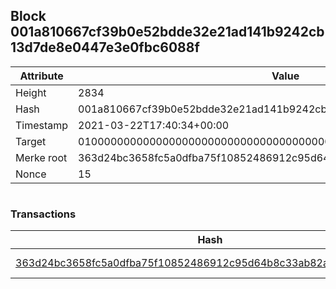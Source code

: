 ## Block 001a810667cf39b0e52bdde32e21ad141b9242cb13d7de8e0447e3e0fbc6088f

Attribute | Value
--- | ---
Height | 2834
Hash | 001a810667cf39b0e52bdde32e21ad141b9242cb13d7de8e0447e3e0fbc6088f
Timestamp | 2021-03-22T17:40:34+00:00
Target | 0100000000000000000000000000000000000000000000000000000000000000
Merke root | 363d24bc3658fc5a0dfba75f10852486912c95d64b8c33ab82ac9fd8e2aace68
Nonce | 15

```

```

### Transactions

Hash | Amount
--- | ---
[363d24bc3658fc5a0dfba75f10852486912c95d64b8c33ab82ac9fd8e2aace68](363d24bc3658fc5a0dfba75f10852486912c95d64b8c33ab82ac9fd8e2aace68.md) | 10.00000000 SKEPTI 
